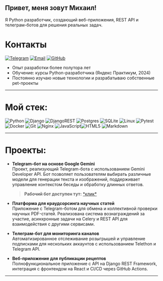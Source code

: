 ## Привет, меня зовут Михаил!

Я Python разработчик, создающий веб-приложения, REST API и телеграм-ботов для решения реальных задач.

# Контакты

[![Telegram](https://img.shields.io/badge/Telegram-blue?logo=telegram&logoColor=white)](https://t.me/eea333) [![Email](https://img.shields.io/badge/Email-red?logo=gmail&logoColor=white)](mailto:aie2061@yandex.ru) [![GitHub](https://img.shields.io/badge/GitHub-181717?logo=github&logoColor=white)](https://github.com/aeee78)

- Опыт разработки более полутора лет
- Обучение: курсы Python-разработчика (Яндекс Практикум, 2024)
- Постоянно изучаю новые технологии и разрабатываю собственные pet-проекты

---

# Мой стек:

![Python](https://img.shields.io/badge/python-3670A0?style=for-the-badge&logo=python&logoColor=ffdd54) ![Django](https://img.shields.io/badge/django-%23092E20.svg?style=for-the-badge&logo=django&logoColor=white) ![DjangoREST](https://img.shields.io/badge/DJANGO-REST-ff1709?style=for-the-badge&logo=django&logoColor=white&color=ff1709&labelColor=gray) ![Postgres](https://img.shields.io/badge/postgres-%23316192.svg?style=for-the-badge&logo=postgresql&logoColor=white) ![SQLite](https://img.shields.io/badge/sqlite-%2307405e.svg?style=for-the-badge&logo=sqlite&logoColor=white) ![Linux](https://img.shields.io/badge/Linux-FCC624?style=for-the-badge&logo=linux&logoColor=black) ![Pytest](https://img.shields.io/badge/pytest-%23ffffff.svg?style=for-the-badge&logo=pytest&logoColor=2f9fe3) ![Docker](https://img.shields.io/badge/docker-%230db7ed.svg?style=for-the-badge&logo=docker&logoColor=white) ![Git](https://img.shields.io/badge/git-%23F05033.svg?style=for-the-badge&logo=git&logoColor=white) ![Nginx](https://img.shields.io/badge/nginx-%23009639.svg?style=for-the-badge&logo=nginx&logoColor=white) ![JavaScript](https://img.shields.io/badge/javascript-%23323330.svg?style=for-the-badge&logo=javascript&logoColor=%23F7DF1E)![HTML5](https://img.shields.io/badge/html5-%23E34F26.svg?style=for-the-badge&logo=html5&logoColor=white) ![Markdown](https://img.shields.io/badge/markdown-%23000000.svg?style=for-the-badge&logo=markdown&logoColor=white)

---

# Проекты:

- **Telegram-бот на основе Google Gemini**  
    Проект, реализующий Telegram-бота с использованием Gemini Developer API. Бот позволяет пользователям выбирать различные модели для генерации текста и изображений, поддерживает управление контекстом беседы и обработку длинных ответов.
    
    > **Рабочий бот доступен тут:** [\*клик\*](https://t.me/degenerative_ai_bot)

- **Платформа для краудсорсинга научных статей**  
    Приложение с Telegram-ботом для обмена и коллективной проверки научных PDF-статей. Реализована система вознаграждений за участие, асинхронные задачи на Celery и REST API для взаимодействия с другими сервисами.

- **Телеграм-бот для мониторинга каналов**  
    Автоматизированное отслеживание розыгрышей и управление подписками для нескольких аккаунтов с использованием Telethon и Telegram API.
    
- **Веб-приложение для публикации рецептов**  
    Полнофункциональное приложение с API на Django REST Framework, интеграция с фронтендом на React и CI/CD через GitHub Actions.
    

---
